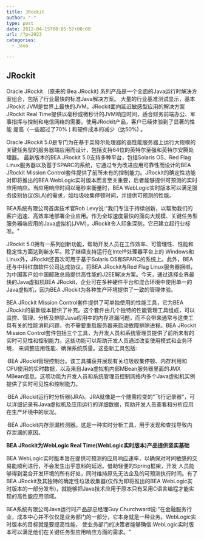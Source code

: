```yaml
---
title: JRockit
author: "-"
type: post
date: 2012-04-15T08:05:57+00:00
url: /?p=2923
categories:
  - Java

---
```

## JRockit
Oracle JRockit （原来的 Bea JRockit) 系列产品是一个全面的Java运行时解决方案组合，包括了行业最快的标准Java解决方案。 大量的行业基准测试显示，基本JRockit JVM是世界上最快的JVM。JRockit面向延迟敏感型应用的解决方案JRockit Real Time提供以毫秒或微秒计的JVM响应时间，适合财务前端办公、军事指挥与控制和电信网络的需要。使用JRockit产品，客户已经体验到了显著的性能 提高（一些超过了70% ) 和硬件成本的减少（达50%) 。

Oracle JRockit 5.0是专门为在基于英特尔处理器的高性能服务器上运行大规模的关键任务型的服务器端应用而设计，包括支持64位的英特尔至强和英特尔安腾处理器。 最新版本的BEA JRockit 5.0支持多种平台，包括Solaris OS、Red Flag Linux服务器以及基于SPARC的系统，它通过专为改进应用可靠性而设计的BEA JRockit Mission Control套件提供了前所未有的控制能力。JRockit的确定性功能对即将推出的BEA WebLogic实时版本而言至关重要，后者能够提供可预测的实时应用响应。当应用响应时间以毫秒来衡量时，BEA WebLogic实时版本可以满足服务级别协议(SLA)的需求，如垃圾收集停顿时间，并提供可预测的性能。

BEA系统有限公司首席技术官Rob Levy说:"我们专注于持续创新，以帮助我们的客户迅速、高效率地部署企业应用。作为全球速度最快的面向大规模、关键任务型服务器端应用的Java虚拟机(JVM)，JRockit令人印象深刻，它已建立起行业标准。"

JRockit 5.0拥有一系列创新功能，帮助开发人员在工作效率、可管理性、性能和稳定性方面达到新水平。除了继续支持运行在Intel®处理器平台上的 Windows和Linux外，JRockit还首次可用于基于Solaris OS和SPARC的系统上。此外，BEA还与中科红旗软件公司达成协议，将BEA JRockit与Red Flag Linux服务器捆绑，为中国客户如中国邮政总局提供高性能的J2EE解决方案。今天，通过选择业界最快的Java虚拟机BEA JRockit，企业可在多种硬件平台和混合环境中使用单一的Java虚拟机，因为BEA JRockit为各种生产环境提供了一致的管理体验。

BEA JRockit Mission Control套件提供了可单独使用的性能工具，它为BEA JRockit的最新版本提供了补充。这个套件由几个独特的性能管理工具组成，可以监控、管理、分析及排除Java应用中的内存泄漏问题，而不会带来通常与这类工具有关的性能消耗问题，也不需要重启服务器来启动故障排除进程。BEA JRockit Mission Control套件包括三个工具，为开发人员和系统管理员提供了前所未有的实时可见性和控制能力。这些功能可以帮助开发人员通过改变使用模式和业务环境， 来调整应用性能、确保系统质量。这些新工具包括:

·BEA JRockit管理控制台。该工具捕获并展现有关垃圾收集停顿、内存利用和CPU使用的实时数据，以及来自Java虚拟机内部MBean服务器里面的JMX MBean信息。这项功能为开发人员和系统管理员控制网络内多个Java虚拟机实例提供了实时可见性和控制能力。

·BEA JRockit运行时分析器(JRA)。JRA就像是一个随需应变的"飞行记录器"，可以详细记录有Java虚拟机及应用运行的详细数据，帮助开发人员查看和分析应用在生产环境中的状况。

·BEA JRockit内存泄漏检测器。这是一种实时分析工具，用于发现和查找导致内存泄漏的原因。

**BEA JRockit为WebLogic Real Time(WebLogic实时版本)产品提供坚实基础**

BEA WebLogic实时版本旨在提供可预测的应用响应速率，以确保对时间敏感的交易能顺利进行，不会发生出乎意料的延迟。借助轻便的Spring框架，开发 人员能够得到混合开发环境的所有好处，同时维持原先无法企及的可预测执行时间。有了BEA JRockit及其独特的确定性垃圾收集器(仅作为即将推出的BEA WebLogic实时版本的一部分发布)，就能够把Java技术应用于原本只有采用C语言编程才能实现的高性能应用领域。

BEA系统有限公司Java运行时产品部总经理Guy Churchward说:"在金融服务行业，成本中心并不仅仅是业务部门的一部分，它本身就是一种业务。WebLogic实时版本的目标就是要提高性能， 使业务部门的决策者能够确信:WebLogic实时版本可以满足他们在关键任务型应用响应方面的需求。"